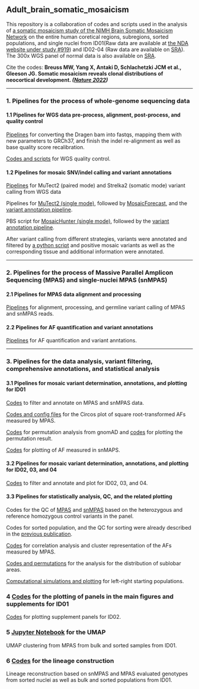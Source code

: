 ## Adult_brain_somatic_mosaicism

This repository is a collaboration of codes and scripts used in the analysis of [a somatic mosaicism study of the NIMH Brain Somatic Mosaicism Network](https://bsmn.synapse.org/Explore/Studies/DetailsPage?id=syn22269661) on the entire human coretical regions, subregions, sorted populations, and single nuclei from ID01(Raw data are available at [the NDA website under study #919](https://nda.nih.gov/study.html?id=919)) and ID02-04 (Raw data are available on [SRA](https://trace.ncbi.nlm.nih.gov/Traces/study/?acc=PRJNA736951&o=acc_s%3Aa)). The 300x WGS panel of normal data is also available on [SRA](https://trace.ncbi.nlm.nih.gov/Traces/study/?acc=PRJNA660493&o=acc_s%3Aa).

Cite the codes: <b>Breuss MW, Yang X, Antaki D, Schlachetzki JCM et al., Gleeson JG. Somatic mosaicism reveals clonal distributions of neocortical development. <i>([Nature 2022](https://www.nature.com/articles/s41586-022-04602-7))</i></b>

-----------------------------------

### 1. Pipelines for the process of whole-genome sequencing data
#### 1.1 Pipelines for WGS data pre-process, alignment, post-process, and quality control
[Pipelines](https://github.com/shishenyxx/Adult_brain_somatic_mosaicism/tree/master/pipelines/WGS_processing_pipeline) for converting the Dragen bam into fastqs, mapping them with new parameters to GRCh37, and finish the indel re-alignment as well as base quality score recalibration.

[Codes and scripts](https://github.com/shishenyxx/Adult_brain_somatic_mosaicism/tree/master/plotting/QC) for WGS quality control.

#### 1.2 Pipelines for mosaic SNV/indel calling and variant annotations
[Pipelines](https://github.com/shishenyxx/Adult_brain_somatic_mosaicism/tree/master/pipelines/WGS_SNV_indel_calling_pipeline/Mutect2_PM_Strelka2) for MuTect2 (paired mode) and Strelka2 (somatic mode) variant calling from WGS data

Pipelines for [MuTect2 (single mode)](https://github.com/shishenyxx/Adult_brain_somatic_mosaicism/tree/master/pipelines/WGS_SNV_indel_calling_pipeline/Mutect2_single_mode), followed by [MosaicForecast](https://github.com/shishenyxx/Adult_brain_somatic_mosaicism/tree/master/pipelines/WGS_SNV_indel_calling_pipeline/MosaicForecast_pipeline), and the [variant annotation pipeline](https://github.com/shishenyxx/PASM/tree/master/Snakemake_pipeline).

PBS script for [MosaicHunter (single mode)](https://github.com/shishenyxx/Adult_brain_somatic_mosaicism/tree/master/pipelines/WGS_SNV_indel_calling_pipeline/MosaicHunter_single_mode_pipeline), followed by the [variant annotation pipeline](https://github.com/shishenyxx/PASM/tree/master/Snakemake_pipeline).

After variant calling from different strategies, variants were annotated and filtered by [a python script](https://github.com/shishenyxx/Adult_brain_somatic_mosaicism/blob/master/pipelines/WGS_SNV_indel_calling_pipeline/Filter_and_annotate_candidate_mosaic_variants.py) and positive mosaic variants as well as the corresponding tissue and additional information were annotated.

-----------------------------------

### 2. Pipelines for the process of Massive Parallel Amplicon Sequencing (MPAS) and single-nuclei MPAS (snMPAS)
#### 2.1 Pipelines for MPAS data alignment and processing
[Pipelines](https://github.com/shishenyxx/Adult_brain_somatic_mosaicism/tree/master/pipelines/MPAS_and_snMPAS_processing_pipeline) for alignment, processing, and germline variant calling of MPAS and snMPAS reads.

#### 2.2 Pipelines for AF quantification and variant annotations
[Pipelines](https://github.com/shishenyxx/PASM/tree/master/Snakemake_pipeline) for AF quantification and variant anntations.

-----------------------------------

### 3. Pipelines for the data analysis, variant filtering, comprehensive annotations, and statistical analysis
#### 3.1 Pipelines for mosaic variant determination, annotations, and plotting for ID01
[Codes](https://github.com/shishenyxx/Adult_brain_somatic_mosaicism/blob/master/pipelines/Codes_for_mosaic_variant_annotations_after_MPAS.py) to filter and annotate on MPAS and snMPAS data.

[Codes and config files](https://github.com/shishenyxx/Adult_brain_somatic_mosaicism/tree/master/plotting/circos) for the Circos plot of square root-transformed AFs measured by MPAS.

[Codes](https://github.com/shishenyxx/Adult_brain_somatic_mosaicism/tree/master/permutation) for permutation analysis from gnomAD and [codes](https://github.com/shishenyxx/Adult_brain_somatic_mosaicism/blob/master/plotting/Genomic_enrichment/Plot_enrichment.r) for plotting the permutation result.

[Codes](https://github.com/shishenyxx/Adult_brain_somatic_mosaicism/blob/master/plotting/Supplement_data_single_cell/AF_for_single_cell.r) for plotting of AF measured in snMAPS.

#### 3.2 Pipelines for mosaic variant determination, annotations, and plotting for ID02, 03, and 04
[Codes](https://github.com/shishenyxx/Adult_brain_somatic_mosaicism/blob/master/plotting/4dbsm_final_data_vali_new_data11.py) to filter and annotate and plot for ID02, 03, and 04.

#### 3.3 Pipelines for statistically analysis, QC, and the related plotting
Codes for the QC of [MPAS](https://github.com/shishenyxx/Adult_brain_somatic_mosaicism/blob/master/plotting/QC/Plot_MPAS_het_and_ref_homo_controls.r) and [snMPAS](https://github.com/shishenyxx/Adult_brain_somatic_mosaicism/blob/master/plotting/QC/Plot_snMPAS_het_and_ref_homo_controls.r) based on the heterozygous and reference homozygous control variants in the panel.

Codes for sorted population, and the QC for sorting were already described in the [previous publication](https://science.sciencemag.org/content/366/6469/1134/tab-pdf).

[Codes](https://github.com/shishenyxx/Adult_brain_somatic_mosaicism/blob/master/plotting/Correlation_clustering/corr_clustermap.py) for correlation analysis and cluster representation of the AFs measured by MPAS.

[Codes and permutations](https://github.com/shishenyxx/Adult_brain_somatic_mosaicism/tree/master/sub_lobar_permutation) for the analysis for the distribution of sublobar areas.

[Computational simulations and plotting](https://github.com/shishenyxx/Adult_brain_somatic_mosaicism/tree/master/plotting/Left_right_founder_estimation) for left-right starting populations.

### 4 [Codes](https://github.com/shishenyxx/Adult_brain_somatic_mosaicism/blob/master/plotting/Codes_for_plotting_main_figure_panels_based_on_MPAS_and_snMPAS_annotation.py) for the plotting of panels in the main figures and supplements for ID01

[Codes](https://github.com/shishenyxx/Adult_brain_somatic_mosaicism/blob/master/plotting/4dbsm_final_data_vali_new_data_LIBD02.py) for plotting supplement panels for ID02.

### 5 [Jupyter Notebook](https://github.com/shishenyxx/Adult_brain_somatic_mosaicism/blob/master/umap/4dbsm_umap.ipynb) for the UMAP
UMAP clustering from MPAS from bulk and sorted samples from ID01.

### 6 [Codes](https://github.com/shishenyxx/Adult_brain_somatic_mosaicism/blob/master/Lineage_construction/lineage_construction.py) for the lineage construction
Lineage reconstruction based on snMPAS and MPAS evaluated genotypes from sorted nuclei as well as bulk and sorted populations from ID01.
